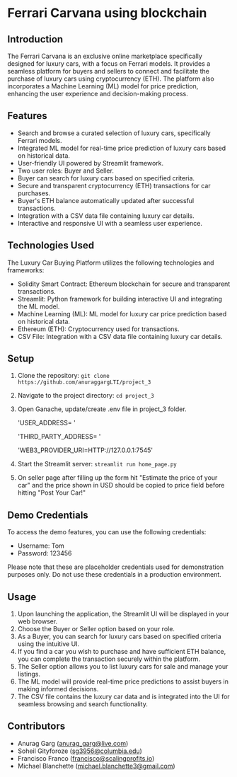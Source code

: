 # Ferrari Carvana using blockchain


## Introduction
The Ferrari Carvana is an exclusive online marketplace specifically designed for luxury cars, with a focus on Ferrari models. It provides a seamless platform for buyers and sellers to connect and facilitate the purchase of luxury cars using cryptocurrency (ETH). The platform also incorporates a Machine Learning (ML) model for price prediction, enhancing the user experience and decision-making process.

## Features
- Search and browse a curated selection of luxury cars, specifically Ferrari models.
- Integrated ML model for real-time price prediction of luxury cars based on historical data.
- User-friendly UI powered by Streamlit framework.
- Two user roles: Buyer and Seller.
- Buyer can search for luxury cars based on specified criteria.
- Secure and transparent cryptocurrency (ETH) transactions for car purchases.
- Buyer's ETH balance automatically updated after successful transactions.
- Integration with a CSV data file containing luxury car details.
- Interactive and responsive UI with a seamless user experience.

## Technologies Used
The Luxury Car Buying Platform utilizes the following technologies and frameworks:
- Solidity Smart Contract: Ethereum blockchain for secure and transparent transactions.
- Streamlit: Python framework for building interactive UI and integrating the ML model.
- Machine Learning (ML): ML model for luxury car price prediction based on historical data.
- Ethereum (ETH): Cryptocurrency used for transactions.
- CSV File: Integration with a CSV data file containing luxury car details.

## Setup
1. Clone the repository: `git clone https://github.com/anuraggargLTI/project_3`
2. Navigate to the project directory: `cd project_3`
3. Open Ganache, update/create .env file in project_3 folder.

   'USER_ADDRESS= <WALLET ADDRESS FROM GANACHE>'
   
   'THIRD_PARTY_ADDRESS= <SECOND WALLET ADDRESS FROM GANACHE>'
   
   'WEB3_PROVIDER_URI=HTTP://127.0.0.1:7545'
   
5. Start the Streamlit server: `streamlit run home_page.py`
6. On seller page after filling up the form hit "Estimate the price of your car" and the price shown in USD should be copied to price field before hitting "Post Your Car!"

## Demo Credentials

To access the demo features, you can use the following credentials:

- Username: Tom
- Password: 123456

Please note that these are placeholder credentials used for demonstration purposes only. Do not use these credentials in a production environment. 


## Usage
1. Upon launching the application, the Streamlit UI will be displayed in your web browser.
2. Choose the Buyer or Seller option based on your role.
3. As a Buyer, you can search for luxury cars based on specified criteria using the intuitive UI.
4. If you find a car you wish to purchase and have sufficient ETH balance, you can complete the transaction securely within the platform.
5. The Seller option allows you to list luxury cars for sale and manage your listings.
6. The ML model will provide real-time price predictions to assist buyers in making informed decisions.
7. The CSV file contains the luxury car data and is integrated into the UI for seamless browsing and search functionality.

## Contributors
- Anurag Garg (anurag_garg@live.com)
- Soheil Gityforoze (sg3956@columbia.edu)
- Francisco Franco (francisco@scalingprofits.io)
- Michael Blanchette (michael.blanchette3@gmail.com)


